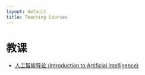 ```yaml
---
layout: default
title: Teaching Courses
---
```


# 教课

 - [人工智能导论 (Introduction to Artificial Intelligence)](AI)
 